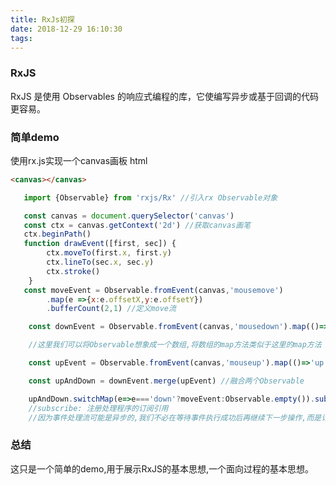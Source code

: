 ```yaml
---
title: RxJs初探
date: 2018-12-29 16:10:30
tags:
---
```

### RxJS
RxJS 是使用 Observables 的响应式编程的库，它使编写异步或基于回调的代码更容易。

### 简单demo
使用rx.js实现一个canvas画板
html
```html
<canvas></canvas>
```

```javaScript
   import {Observable} from 'rxjs/Rx' //引入rx Observable对象

   const canvas = document.querySelector('canvas')
   const ctx = canvas.getContext('2d') //获取canvas画笔
   ctx.beginPath()
   function drawEvent([first, sec]) {
	    ctx.moveTo(first.x, first.y)
	    ctx.lineTo(sec.x, sec.y)
	    ctx.stroke()
    }
   const moveEvent = Observable.fromEvent(canvas,'mousemove')
        .map(e =>{x:e.offsetX,y:e.offsetY})
        .bufferCount(2,1) //定义move流

    const downEvent = Observable.fromEvent(canvas,'mousedown').map(()=>'down') //将Observable 结果映射为'down'

    //这里我们可以将Observable想象成一个数组,将数组的map方法类似于这里的map方法

    const upEvent = Observable.fromEvent(canvas,'mouseup').map(()=>'up') //将Observable 结果映射为'up'

    const upAndDown = downEvent.merge(upEvent) //融合两个Observable

    upAndDown.switchMap(e=>e==='down'?moveEvent:Observable.empty()).subscribe(drawEvent)
    //subscribe: 注册处理程序的订阅引用
    //因为事件处理流可能是异步的,我们不必在等待事件执行成功后再继续下一步操作,而是订阅一个注册事件,事件执行后再通知给订阅者

```

### 总结
这只是一个简单的demo,用于展示RxJS的基本思想,一个面向过程的基本思想。
